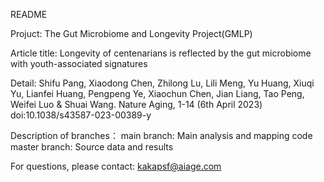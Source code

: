 README

Projuct: The Gut Microbiome and Longevity Project(GMLP)

Article title: Longevity of centenarians is reflected by the gut microbiome with youth-associated signatures

Detail: Shifu Pang, Xiaodong Chen, Zhilong Lu, Lili Meng, Yu Huang, Xiuqi Yu, Lianfei Huang, Pengpeng Ye, Xiaochun Chen, Jian Liang, Tao Peng, Weifei Luo & Shuai Wang.
Nature Aging, 1-14 (6th April 2023) doi:10.1038/s43587-023-00389-y

Description of branches：
main branch: Main analysis and mapping code      
master branch: Source data and results

For questions, please contact: kakapsf@aiage.com
